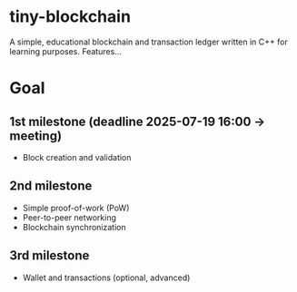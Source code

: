 # tiny-blockchain
A simple, educational blockchain and transaction ledger written in C++ for learning purposes. Features...

# Goal 
## 1st milestone (deadline 2025-07-19 16:00 -> meeting)
- Block creation and validation

## 2nd milestone
- Simple proof-of-work (PoW)
- Peer-to-peer networking
- Blockchain synchronization

## 3rd milestone
- Wallet and transactions (optional, advanced)
